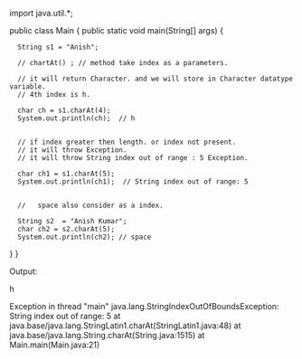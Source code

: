 import java.util.*;

public class Main {
    public static void main(String[] args) {
      
      String s1 = "Anish";
      
      // chartAt() ; // method take index as a parameters.
      
      // it will return Character. and we will store in Character datatype variable.
      // 4th index is h.
      
      char ch = s1.charAt(4);
      System.out.println(ch);  // h 
      
      
      // if index greater then length. or index not present.
      // it will throw Exception.
      // it will throw String index out of range : 5 Exception.
      
      char ch1 = s1.charAt(5);
      System.out.println(ch1);  // String index out of range: 5
      
      
      //   space also consider as a index.
      
      String s2  = "Anish Kumar";
      char ch2 = s2.charAt(5);
      System.out.println(ch2); // space
      
      
      
  }
}

Output:

h

Exception in thread "main" java.lang.StringIndexOutOfBoundsException: String index out of range: 5
	at java.base/java.lang.StringLatin1.charAt(StringLatin1.java:48)
	at java.base/java.lang.String.charAt(String.java:1515)
	at Main.main(Main.java:21)